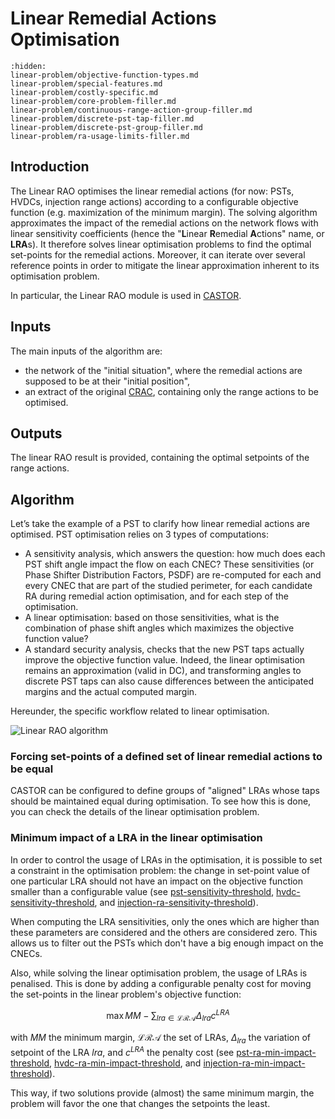 # Linear Remedial Actions Optimisation

```{toctree}
:hidden:
linear-problem/objective-function-types.md
linear-problem/special-features.md
linear-problem/costly-specific.md
linear-problem/core-problem-filler.md
linear-problem/continuous-range-action-group-filler.md
linear-problem/discrete-pst-tap-filler.md
linear-problem/discrete-pst-group-filler.md
linear-problem/ra-usage-limits-filler.md

```

## Introduction

The Linear RAO optimises the linear remedial actions (for now: PSTs, HVDCs, injection range actions) according to a 
configurable objective function (e.g. maximization of the minimum margin). The solving algorithm approximates the impact 
of the remedial actions on the network flows with linear sensitivity coefficients (hence the "**L**inear **R**emedial 
**A**ctions" name, or **LRA**s). 
It therefore solves linear optimisation problems to find the optimal set-points for the remedial actions. 
Moreover, it can iterate over several reference points in order to mitigate the linear approximation inherent to its optimisation problem.

In particular, the Linear RAO module is used in [CASTOR](/castor.md#algorithm).

## Inputs

The main inputs of the algorithm are:
- the network of the "initial situation", where the remedial actions are supposed to be at their "initial position",
- an extract of the original [CRAC](/input-data/crac.md), containing only the range actions to be optimised.

## Outputs

The linear RAO result is provided, containing the optimal setpoints of the range actions.

## Algorithm

Let’s take the example of a PST to clarify how linear remedial actions are optimised.
PST optimisation relies on 3 types of computations:
- A sensitivity analysis, which answers the question: how much does each PST shift angle impact the flow on each CNEC?
These sensitivities (or Phase Shifter Distribution Factors, PSDF) are re-computed for each and every CNEC that are part of the studied perimeter, for each candidate RA during remedial action optimisation, and for each step of the optimisation.
- A linear optimisation: based on those sensitivities, what is the combination of phase shift angles which maximizes the objective function value?
- A standard security analysis, checks that the new PST taps actually improve the objective function value. Indeed, the linear optimisation remains an approximation (valid in DC), and transforming angles to discrete PST taps can also cause differences between the anticipated margins and the actual computed margin.

Hereunder, the specific workflow related to linear optimisation.

![Linear RAO algorithm](/_static/img/linear-rao-algo.png)

### Forcing set-points of a defined set of linear remedial actions to be equal

CASTOR can be configured to define groups of "aligned" LRAs whose taps should be maintained equal during optimisation. To see how this is done, you can check the details of the linear optimisation problem.

### Minimum impact of a LRA in the linear optimisation

In order to control the usage of LRAs in the optimisation, it is possible to set a constraint in the optimisation problem: the change in set-point value of one particular LRA should not have an impact on the objective function smaller than a configurable value (see [pst-sensitivity-threshold](/parameters.md#pst-sensitivity-threshold), [hvdc-sensitivity-threshold](/parameters.md#hvdc-sensitivity-threshold), and [injection-ra-sensitivity-threshold](/parameters.md#injection-ra-sensitivity-threshold)).

When computing the LRA sensitivities, only the ones which are higher than these parameters are considered and the others are considered zero. This allows us to filter out the PSTs which don't have a big enough impact on the CNECs.

Also, while solving the linear optimisation problem, the usage of LRAs is penalised. This is done by adding a configurable penalty cost for moving the set-points in the linear problem's objective function:

$$\begin{equation}
\max MM - \sum_{lra \in \mathcal{LRA}} \Delta_{lra} c^{LRA}
\end{equation}$$

with $MM$ the minimum margin, $\mathcal{LRA}$ the set of LRAs, $\Delta_{lra}$ the variation of setpoint of the LRA $lra$, and $c^{LRA}$ the penalty cost (see [pst-ra-min-impact-threshold](/parameters.md#pst-ra-min-impact-threshold), [hvdc-ra-min-impact-threshold](/parameters.md#hvdc-ra-min-impact-threshold), and [injection-ra-min-impact-threshold](/parameters.md#injection-ra-min-impact-threshold)).

This way, if two solutions provide (almost) the same minimum margin, the problem will favor the one that changes the setpoints the 
least.
